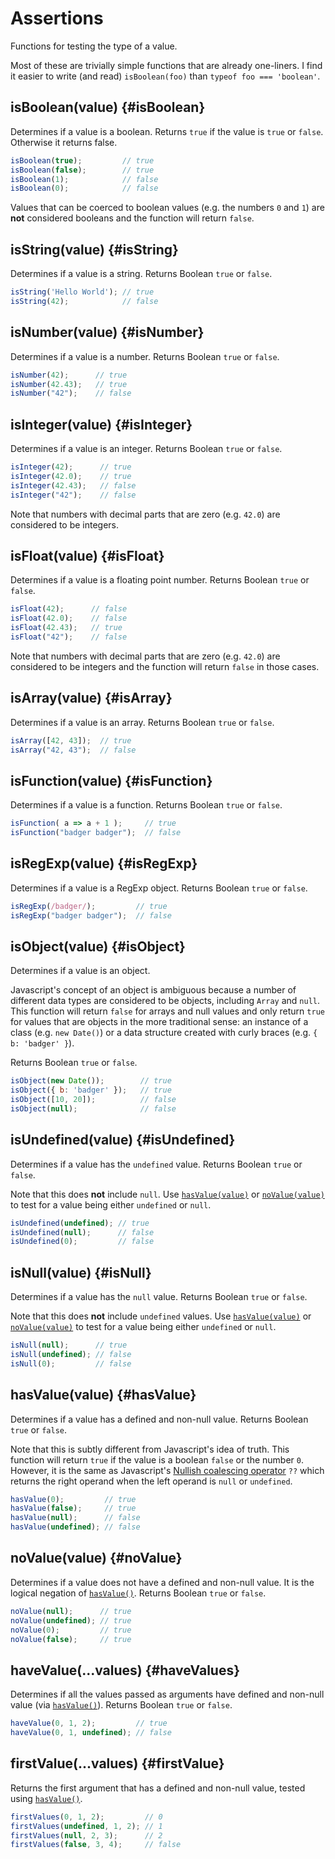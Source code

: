# Assertions

Functions for testing the type of a value.

Most of these are trivially simple functions that are already one-liners.
I find it easier to write (and read) `isBoolean(foo)` than
`typeof foo === 'boolean'`.

## isBoolean(value) {#isBoolean}

Determines if a value is a boolean. Returns `true` if the value is
`true` or `false`.  Otherwise it returns false.

```js
isBoolean(true);         // true
isBoolean(false);        // true
isBoolean(1);            // false
isBoolean(0);            // false
```

Values that can be coerced to boolean values (e.g. the numbers `0`
and `1`) are **not** considered booleans and the function will return
`false`.

## isString(value) {#isString}

Determines if a value is a string.  Returns Boolean `true` or `false`.

```js
isString('Hello World'); // true
isString(42);            // false
```

## isNumber(value) {#isNumber}

Determines if a value is a number.  Returns Boolean `true` or `false`.

```js
isNumber(42);      // true
isNumber(42.43);   // true
isNumber("42");    // false
```

## isInteger(value) {#isInteger}

Determines if a value is an integer.  Returns Boolean `true` or `false`.

```js
isInteger(42);      // true
isInteger(42.0);    // true
isInteger(42.43);   // false
isInteger("42");    // false
```

Note that numbers with decimal parts that are zero (e.g. `42.0`) are
considered to be integers.

## isFloat(value) {#isFloat}

Determines if a value is a floating point number.  Returns Boolean `true` or
`false`.

```js
isFloat(42);      // false
isFloat(42.0);    // false
isFloat(42.43);   // true
isFloat("42");    // false
```

Note that numbers with decimal parts that are zero (e.g. `42.0`) are
considered to be integers and the function will return `false` in those cases.

## isArray(value) {#isArray}

Determines if a value is an array.  Returns Boolean `true` or `false`.

```js
isArray([42, 43]);  // true
isArray("42, 43");  // false
```

## isFunction(value) {#isFunction}

Determines if a value is a function.  Returns Boolean `true` or `false`.

```js
isFunction( a => a + 1 );     // true
isFunction("badger badger");  // false
```

## isRegExp(value) {#isRegExp}

Determines if a value is a RegExp object.  Returns Boolean `true` or `false`.

```js
isRegExp(/badger/);         // true
isRegExp("badger badger");  // false
```

## isObject(value) {#isObject}

Determines if a value is an object.

Javascript's concept of an object is ambiguous because a number of
different data types are considered to be objects, including `Array`
and `null`.  This function will return `false` for arrays and null
values and only return `true` for values that are objects in the
more traditional sense: an instance of a class (e.g. `new Date()`)
or a data structure created with curly braces (e.g. `{ b: 'badger' }`).

Returns Boolean `true` or `false`.

```js
isObject(new Date());        // true
isObject({ b: 'badger' });   // true
isObject([10, 20]);          // false
isObject(null);              // false
```

## isUndefined(value) {#isUndefined}

Determines if a value has the `undefined` value.  Returns Boolean `true` or
`false`.

Note that this does **not** include `null`. Use [`hasValue(value)`](#hasValue)
or [`noValue(value)`](#noValue) to test for a value being either `undefined`
or `null`.

```js
isUndefined(undefined); // true
isUndefined(null);      // false
isUndefined(0);         // false
```

## isNull(value) {#isNull}

Determines if a value has the `null` value.  Returns Boolean `true` or `false`.

Note that this does **not** include `undefined` values.
Use [`hasValue(value)`](#hasvalue) or [`noValue(value)`](#novalue) to test
for a value being either `undefined` or `null`.

```js
isNull(null);      // true
isNull(undefined); // false
isNull(0);         // false
```

## hasValue(value) {#hasValue}

Determines if a value has a defined and non-null value.  Returns Boolean
`true` or `false`.

Note that this is subtly different from Javascript's idea of truth.  This
function will return `true` if the value is a boolean `false` or the number
`0`.  However, it is the same as Javascript's
[Nullish coalescing operator](https://developer.mozilla.org/en-US/docs/Web/JavaScript/Reference/Operators/Nullish_coalescing)
`??` which returns the right operand when the left operand is `null` or
`undefined`.

```js
hasValue(0);         // true
hasValue(false);     // true
hasValue(null);      // false
hasValue(undefined); // false
```

## noValue(value) {#noValue}

Determines if a value does not have a defined and non-null value.
It is the logical negation of [`hasValue()`](#hasValue).
Returns Boolean `true` or `false`.

```js
noValue(null);      // true
noValue(undefined); // true
noValue(0);         // true
noValue(false);     // true
```

## haveValue(...values) {#haveValues}

Determines if all the values passed as arguments have defined and non-null
value (via [`hasValue()`](#hasValue)). Returns Boolean `true` or `false`.

```js
haveValue(0, 1, 2);         // true
haveValue(0, 1, undefined); // false
```

## firstValue(...values) {#firstValue}

Returns the first argument that has a defined and non-null value, tested using
[`hasValue()`](#hasValue).

```js
firstValues(0, 1, 2);         // 0
firstValues(undefined, 1, 2); // 1
firstValues(null, 2, 3);      // 2
firstValues(false, 3, 4);     // false
```
